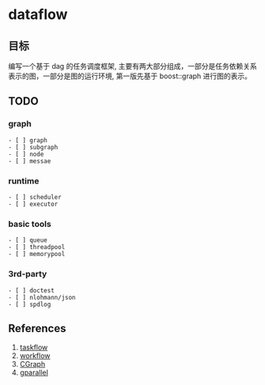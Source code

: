 # dataflow

## 目标

编写一个基于 dag 的任务调度框架, 主要有两大部分组成，一部分是任务依赖关系表示的图，一部分是图的运行环境, 第一版先基于 boost::graph 进行图的表示。

## TODO

### graph

    - [ ] graph
    - [ ] subgraph
    - [ ] node
    - [ ] messae

### runtime

    - [ ] scheduler
    - [ ] executor

### basic tools

    - [ ] queue
    - [ ] threadpool
    - [ ] memorypool

### 3rd-party

    - [ ] doctest
    - [ ] nlohmann/json
    - [ ] spdlog

## References

1. [taskflow](https://github.com/taskflow/taskflow)
1. [workflow](https://github.com/sogou/workflow)
1. [CGraph](https://github.com/ChunelFeng/CGraph)
1. [gparallel](https://github.com/galois-advertising/gparallel)
